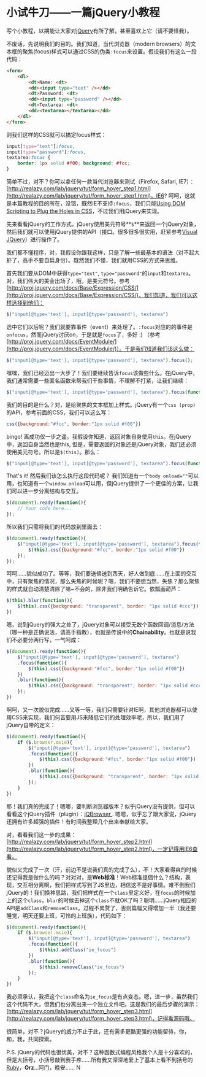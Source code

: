 # 小试牛刀——一篇jQuery小教程


写个小教程，以期能让大家对[jQuery](http://jquery.com)有所了解，甚至喜欢上它（请不要怪我）。

不废话，先说明我们的目的。我们知道，当代浏览器（modern browsers）的文本框的聚焦(focus)样式可以通过CSS的伪类`:focus`来设置。假设我们有这么一段代码：

```html
<form>
    <dl>
        <dt>Name: <dt>
        <dd><input type="text" /></dd>
        <dt>Password: <dt>
        <dd><input type="password" /></dd>
        <dt>Textarea: <dt>
        <dd><textarea></textarea></dd>
    </dl>
</form>
```

则我们这样的CSS就可以搞定focus样式：

```css
input[type="text"]:focus,
input[type="password"]:focus,
textarea:focus {
    border: 1px solid #f00; background: #fcc;
}
```

简单不过，对不？你可以拿任何一款当代浏览器来测试（Firefox, Safari, IE7）： [http://realazy.com/lab/jquery/tut/form_hover_step1.html](http://realazy.com/lab/jquery/tut/form_hover_step1.html)。IE6? 呵呵，这就是本篇教程的目的所在，没错，既然IE不支持`:focus`，我们只能[Using DOM Scripting to Plug the Holes in CSS](http://domscripting.com/presentations/atmedia2006/slides/)，不过我们用jQuery来实现。

先来看看jQuery的工作方式。jQuery使用美元符号**`$`**来返回一个jQuery对象，然后我们就可以使用jQuery提供的API（接口。很多很多很实用，赶紧参考[Visual JQuery](http://visualjquery.com/index.xml)）进行操作了。

我们都不懂程序，对，我假设你跟我这样，只是了解一些最基本的语法（对不起大虾了，高手不要自扁身份）。既然我们不懂，我们就用CSS的方式来思维。

首先我们要从DOM中获得`type="text"`, `type="password"`的`input`和`textarea`。对，我们伟大的美金出场了，哦，是美元符号。参考[http://proj.jquery.com/docs/Base/Expression/CSS/](http://proj.jquery.com/docs/Base/Expression/CSS/)，我们知道，我们可以这样选择到他们：

```js
$("input[@type='text'], input[@type='password'], textarea")
```

选中它们以后呢？我们就要靠事件（event）来处理了。`:focus`对应的的事件是`onfocus`，然而jQuery讨厌on，于是就是`focus`了，多好 :) （参考[http://proj.jquery.com/docs/EventModule/](http://proj.jquery.com/docs/EventModule/)）。于是我们知道我们该这么做：

```js
$("input[@type='text'], input[@type='password'], textarea").focus();
```

嘿嘿，我们已经迈出一大步了！我们要继续告诉`focus`该做些什么。在jQuery中，我们通常需要一些匿名函数来帮我们干些事情，不理解不打紧，让我们继续：

```js
$("input[@type='text'], input[@type='password'], textarea").focus(function(){ });
```

我们的目的是什么？对，是给聚焦的文本框加上样式。jQuery有一个`css (prop)`的API，参考前面的CSS，我们可以这么写：

```js
css({background:"#fcc", border:"1px solid #f00"})
```

bingo! 离成功仅一步之遥。我假设你知道，返回对象自身使用`this`。在jQuery中，返回自身当然也是this, 但是，需要返回的对象还是jQuery对象，我们还必须使用美元符号。所以是`$(this)`。那么：

```js
$("input[@type='text'], input[@type='password'], textarea").focus(function(){ $(this). css({background:"#fcc", border:"1px solid #f00"})} );
```

That's it! 然后我们该怎么执行这段代码呢？ 我们知道有一个`body onload=""`可以用，也知道有一个`window.onload`可以用，但jQuery提供了一个更佳的方案，让我们可以进一步分离结构与交互。

```js
$(document).ready(function(){
    // Your code here...
});
```

所以我们只需将我们的代码放到里面去：

```js
$(document).ready(function(){
    $("input[@type='text'], input[@type='password'], textarea").focus(function(){
        $(this).css({background:"#fcc", border:"1px solid #f00"})
    });
});
```

呵呵……貌似成功了。等等，我们要送佛送到西天，好人做到底……在上面的交互中，只有聚焦的情况，那么失焦的时候呢？嗯，我们不要想当然，失焦？那么聚焦的样式就自动清楚清除了嘛~不会的，除非我们明确告诉它。依瓢画葫芦：

```js
$(this).blur(function(){
    $(this).css({background: "transparent", border: "1px solid #ccc"})
})
```

嗯，说到jQuery的强大之处了，jQuery对象可以接受无数个函数回调/消息/方法（哪一种是正确说法，请高手指教），也就是传说中的**Chainability**。也就是说我们不必要分两行写，一气呵成：

```js
$(document).ready(function(){
    $("input[@type='text'], input[@type='password'], textarea")
    .focus(function(){
        $(this).css({background:"#fcc", border:"1px solid #f00"})
    })
    .blur(function(){
        $(this).css({background: "transparent", border: "1px solid #ccc"})
    });
})
```

啊呵，又一次貌似完成……又等一等，我们只需要针对IE啊，其他浏览器都可以使用CSS来实现，我们何苦要用JS来降低它们的处理效率呢，所以，我们用了jQuery自带的定义：

```js
$(document).ready(function(){
    if ($.browser.msie){
        $("input[@type='text'], input[@type='password'], textarea")
        .focus(function(){
            $(this).css({background:"#fcc", border:"1px solid #f00"})
        })
        .blur(function(){
            $(this).css({background: "transparent", border: "1px solid #ccc"})
        });
    }
})
```

耶！我们真的完成了！嗯哪，要判断浏览器版本？似乎jQuery没有提供，但可以看看这个jQuery插件（plugin）：[jQBrowser ](http://davecardwell.co.uk/geekery/javascript/jquery/jqbrowser/). 嗯嗯，似乎忘了跟大家说，jQuery还拥有许多超强的插件！有时间我整理几个出来奉献给大家。

对，看看我们这一步的成果：[http://realazy.com/lab/jquery/tut/form_hover_step2.html](http://realazy.com/lab/jquery/tut/form_hover_step2.html)，一定记得用IE6查看。

貌似又完成了一次（汗，前边不是说我们真的完成了么），不！大家看得爽的时候还记得我是做什么的吗？对对对，是**Web标准**！Web标准提倡什么？结构，表现，交互相分离啊，我们把样式写到了JS里边，相信这不是好事情。难不倒我们jQuery的！我们换种思路，我们把样式在一个`class`里定义好，在`focus`的时候加上的这个`class`，`blur`的时候去掉这个`class`不就OK了吗？聪明……jQuery相应的API是`addClass`和`removeClass`。过程不累赘了，否则篇幅又得增加一半（我还要睡觉，明天还要上班，可怜的上班族），代码如下：

```js
$(document).ready(function(){
    if ($.browser.msie){
        $("input[@type='text'], input[@type='password'], textarea")
        .focus(function(){
            $(this).addClass("ie_focus")
        })
        .blur(function(){
            $(this).removeClass("ie_focus")
        });
    }
})
```

我必须承认，我把这个`class`命名为`ie_focus`是有点变态。嗯，进一步，虽然我们这个代码不大，但我们也分离出来一个独立文件吧。这是我们的最后步骤的演示：[http://realazy.com/lab/jquery/tut/form_hover_step3.html](http://realazy.com/lab/jquery/tut/form_hover_step3.html)，记得看源码哦。

很简单，对不？jQuery的威力不止于此，还有需多更酷更强的功能留待，你，和，我，共同探索。

P.S. jQuery的代码也很优美，对不？这种函数式编程风格我个人是十分喜欢的，但是大括号，小括号敲到我手疼……所有我又深深地爱上了基本上看不到括号的[Ruby](http://www.ruby-lang.org/)，**Orz**...阿门，晚安……
N